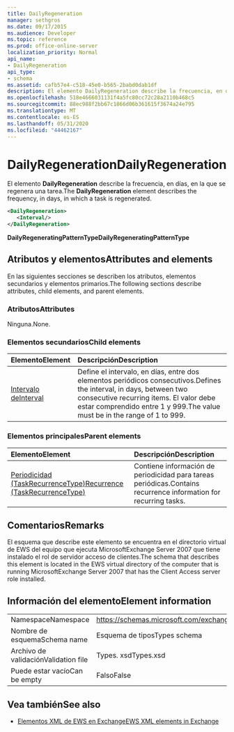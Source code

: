 ```yaml
---
title: DailyRegeneration
manager: sethgros
ms.date: 09/17/2015
ms.audience: Developer
ms.topic: reference
ms.prod: office-online-server
localization_priority: Normal
api_name:
- DailyRegeneration
api_type:
- schema
ms.assetid: cafb57e4-c518-45e0-b565-2babd0dab1df
description: El elemento DailyRegeneration describe la frecuencia, en días, en la que se regenera una tarea.
ms.openlocfilehash: 518e4666031131f4a5fc80cc72c28a2110b468c5
ms.sourcegitcommit: 88ec988f2bb67c1866d06b361615f3674a24e795
ms.translationtype: MT
ms.contentlocale: es-ES
ms.lasthandoff: 05/31/2020
ms.locfileid: "44462167"
---
```

# <a name="dailyregeneration"></a><span data-ttu-id="da388-103">DailyRegeneration</span><span class="sxs-lookup"><span data-stu-id="da388-103">DailyRegeneration</span></span>

<span data-ttu-id="da388-104">El elemento **DailyRegeneration** describe la frecuencia, en días, en la que se regenera una tarea.</span><span class="sxs-lookup"><span data-stu-id="da388-104">The **DailyRegeneration** element describes the frequency, in days, in which a task is regenerated.</span></span> 
  
```xml
<DailyRegeneration>
   <Interval/>
</DailyRegeneration>
```

<span data-ttu-id="da388-105">**DailyRegeneratingPatternType**</span><span class="sxs-lookup"><span data-stu-id="da388-105">**DailyRegeneratingPatternType**</span></span>

## <a name="attributes-and-elements"></a><span data-ttu-id="da388-106">Atributos y elementos</span><span class="sxs-lookup"><span data-stu-id="da388-106">Attributes and elements</span></span>

<span data-ttu-id="da388-107">En las siguientes secciones se describen los atributos, elementos secundarios y elementos primarios.</span><span class="sxs-lookup"><span data-stu-id="da388-107">The following sections describe attributes, child elements, and parent elements.</span></span>
  
### <a name="attributes"></a><span data-ttu-id="da388-108">Atributos</span><span class="sxs-lookup"><span data-stu-id="da388-108">Attributes</span></span>

<span data-ttu-id="da388-109">Ninguna.</span><span class="sxs-lookup"><span data-stu-id="da388-109">None.</span></span>
  
### <a name="child-elements"></a><span data-ttu-id="da388-110">Elementos secundarios</span><span class="sxs-lookup"><span data-stu-id="da388-110">Child elements</span></span>

|<span data-ttu-id="da388-111">**Elemento**</span><span class="sxs-lookup"><span data-stu-id="da388-111">**Element**</span></span>|<span data-ttu-id="da388-112">**Descripción**</span><span class="sxs-lookup"><span data-stu-id="da388-112">**Description**</span></span>|
|:-----|:-----|
|[<span data-ttu-id="da388-113">Intervalo de</span><span class="sxs-lookup"><span data-stu-id="da388-113">Interval</span></span>](interval.md) <br/> |<span data-ttu-id="da388-114">Define el intervalo, en días, entre dos elementos periódicos consecutivos.</span><span class="sxs-lookup"><span data-stu-id="da388-114">Defines the interval, in days, between two consecutive recurring items.</span></span> <span data-ttu-id="da388-115">El valor debe estar comprendido entre 1 y 999.</span><span class="sxs-lookup"><span data-stu-id="da388-115">The value must be in the range of 1 to 999.</span></span>  <br/> |
   
### <a name="parent-elements"></a><span data-ttu-id="da388-116">Elementos principales</span><span class="sxs-lookup"><span data-stu-id="da388-116">Parent elements</span></span>

|<span data-ttu-id="da388-117">**Elemento**</span><span class="sxs-lookup"><span data-stu-id="da388-117">**Element**</span></span>|<span data-ttu-id="da388-118">**Descripción**</span><span class="sxs-lookup"><span data-stu-id="da388-118">**Description**</span></span>|
|:-----|:-----|
|[<span data-ttu-id="da388-119">Periodicidad (TaskRecurrenceType)</span><span class="sxs-lookup"><span data-stu-id="da388-119">Recurrence (TaskRecurrenceType)</span></span>](recurrence-taskrecurrencetype.md) <br/> |<span data-ttu-id="da388-120">Contiene información de periodicidad para tareas periódicas.</span><span class="sxs-lookup"><span data-stu-id="da388-120">Contains recurrence information for recurring tasks.</span></span>  <br/> |
   
## <a name="remarks"></a><span data-ttu-id="da388-121">Comentarios</span><span class="sxs-lookup"><span data-stu-id="da388-121">Remarks</span></span>

<span data-ttu-id="da388-122">El esquema que describe este elemento se encuentra en el directorio virtual de EWS del equipo que ejecuta MicrosoftExchange Server 2007 que tiene instalado el rol de servidor acceso de clientes.</span><span class="sxs-lookup"><span data-stu-id="da388-122">The schema that describes this element is located in the EWS virtual directory of the computer that is running MicrosoftExchange Server 2007 that has the Client Access server role installed.</span></span>
  
## <a name="element-information"></a><span data-ttu-id="da388-123">Información del elemento</span><span class="sxs-lookup"><span data-stu-id="da388-123">Element information</span></span>

|||
|:-----|:-----|
|<span data-ttu-id="da388-124">Namespace</span><span class="sxs-lookup"><span data-stu-id="da388-124">Namespace</span></span>  <br/> |https://schemas.microsoft.com/exchange/services/2006/types  <br/> |
|<span data-ttu-id="da388-125">Nombre de esquema</span><span class="sxs-lookup"><span data-stu-id="da388-125">Schema name</span></span>  <br/> |<span data-ttu-id="da388-126">Esquema de tipos</span><span class="sxs-lookup"><span data-stu-id="da388-126">Types schema</span></span>  <br/> |
|<span data-ttu-id="da388-127">Archivo de validación</span><span class="sxs-lookup"><span data-stu-id="da388-127">Validation file</span></span>  <br/> |<span data-ttu-id="da388-128">Types. xsd</span><span class="sxs-lookup"><span data-stu-id="da388-128">Types.xsd</span></span>  <br/> |
|<span data-ttu-id="da388-129">Puede estar vacío</span><span class="sxs-lookup"><span data-stu-id="da388-129">Can be empty</span></span>  <br/> |<span data-ttu-id="da388-130">Falso</span><span class="sxs-lookup"><span data-stu-id="da388-130">False</span></span>  <br/> |
   
## <a name="see-also"></a><span data-ttu-id="da388-131">Vea también</span><span class="sxs-lookup"><span data-stu-id="da388-131">See also</span></span>

- [<span data-ttu-id="da388-132">Elementos XML de EWS en Exchange</span><span class="sxs-lookup"><span data-stu-id="da388-132">EWS XML elements in Exchange</span></span>](ews-xml-elements-in-exchange.md)

